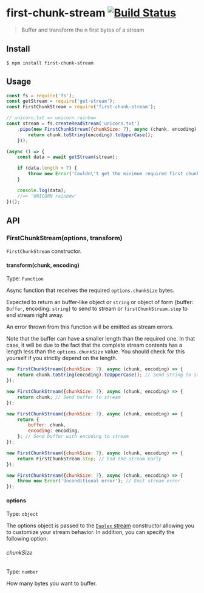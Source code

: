 # first-chunk-stream [![Build Status](https://travis-ci.org/sindresorhus/first-chunk-stream.svg?branch=master)](https://travis-ci.org/sindresorhus/first-chunk-stream)

> Buffer and transform the n first bytes of a stream


## Install

```
$ npm install first-chunk-stream
```


## Usage

```js
const fs = require('fs');
const getStream = require('get-stream');
const FirstChunkStream = require('first-chunk-stream');

// unicorn.txt => unicorn rainbow
const stream = fs.createReadStream('unicorn.txt')
	.pipe(new FirstChunkStream({chunkSize: 7}, async (chunk, encoding) => {
		return chunk.toString(encoding).toUpperCase();
	}));

(async () => {
	const data = await getStream(stream);

	if (data.length < 7) {
		throw new Error('Couldn\'t get the minimum required first chunk length');
	}

	console.log(data);
	//=> 'UNICORN rainbow'
})();
```


## API

### FirstChunkStream(options, transform)

`FirstChunkStream` constructor.

#### transform(chunk, encoding)

Type: `Function`

Async function that receives the required `options.chunkSize` bytes.

Expected to return an buffer-like object or `string` or object of form {buffer: `Buffer`, encoding: `string`} to send to stream or `firstChunkStream.stop` to end stream right away.

An error thrown from this function will be emitted as stream errors.

Note that the buffer can have a smaller length than the required one. In that case, it will be due to the fact that the complete stream contents has a length less than the `options.chunkSize` value. You should check for this yourself if you strictly depend on the length.

```js
new FirstChunkStream({chunkSize: 7}, async (chunk, encoding) => {
	return chunk.toString(encoding).toUpperCase(); // Send string to stream
});

new FirstChunkStream({chunkSize: 7}, async (chunk, encoding) => {
	return chunk; // Send buffer to stream
});

new FirstChunkStream({chunkSize: 7}, async (chunk, encoding) => {
	return {
		buffer: chunk,
		encoding: encoding,
	}; // Send buffer with encoding to stream
});

new FirstChunkStream({chunkSize: 7}, async (chunk, encoding) => {
	return FirstChunkStream.stop; // End the stream early
});

new FirstChunkStream({chunkSize: 7}, async (chunk, encoding) => {
	throw new Error('Unconditional error'); // Emit stream error
});
```

#### options

Type: `object`

The options object is passed to the [`Duplex` stream](https://nodejs.org/api/stream.html#stream_class_stream_duplex) constructor allowing you to customize your stream behavior. In addition, you can specify the following option:

###### chunkSize

Type: `number`

How many bytes you want to buffer.
